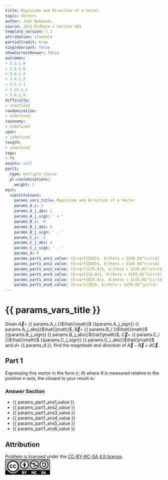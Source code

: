 ```yaml
---
title: Magnitude and Direction of a Vector
topic: Vectors
author: Jake Bobowski
source: 2013 Midterm 1 Section 001
template_version: 1.3
attribution: standard
partialCredit: true
singleVariant: false
showCorrectAnswer: false
outcomes:
- 3.5.1.0
- 3.5.1.6
- 3.4.1.1
- 3.4.1.2
- 3.5.1.1
- 1.13.1.1
- 3.6.1.0
difficulty:
- undefined
randomization:
- undefined
taxonomy:
- undefined
span:
- undefined
length:
- undefined
tags:
- PW
assets: null
part1:
  type: multiple-choice
  pl-customizations:
    weight: 1
myst:
  substitutions:
    params_vars_title: Magnitude and Direction of a Vector
    params_A_i: 2
    params_A_j_abs: 2
    params_A_j_sign: ' + '
    params_B_i: -6
    params_B_j_abs: 8
    params_B_j_sign: ' - '
    params_C_i: -2
    params_C_j_abs: 4
    params_C_j_sign: ' - '
    params_d: 8
    params_part1_ans1_value: ($\sqrt{550}$, $\theta = $250.0$^\circ$)
    params_part1_ans2_value: ($\sqrt{550}$, $\theta = $125.0$^\circ$)
    params_part1_ans3_value: ($\sqrt{275.0}$, $\theta = $125.0$^\circ$)
    params_part1_ans4_value: ($\sqrt{23.0}$, $\theta = $250.0$^\circ$)
    params_part1_ans5_value: ($\sqrt{825.0}$, $\theta = $125.0$^\circ$)
    params_part1_ans6_value: ($\sqrt{30}$, $\theta = $250.0$^\circ$)
---
```

# {{ params_vars_title }}
Given $\vec{A} =$ {{ params.A_i }}$\hat{\imath}$ {{params.A_j_sign}} {{ params.A_j_abs}}$\hat{\jmath}$, $\vec{B} =$ {{ params.B_i }}$\hat{\imath}$ {{params.B_j_sign}} {{ params.B_j_abs}}$\hat{\jmath}$, $\vec{C} =$ {{ params.C_i }}$\hat{\imath}$ {{params.C_j_sign}} {{ params.C_j_abs}}$\hat{\jmath}$ and $d=$ {{ params_d }}, find the magnitude and direction of $\vec{A}-\vec{B}+d\vec{C}$.

## Part 1

Expressing this vector in the form $(r,\theta)$ where $\theta$ is measured relative to the positive $x$-axis, the closest to your result is:

### Answer Section

- {{ params_part1_ans1_value }}
- {{ params_part1_ans2_value }}
- {{ params_part1_ans3_value }}
- {{ params_part1_ans4_value }}
- {{ params_part1_ans5_value }}
- {{ params_part1_ans6_value }}

## Attribution

Problem is licensed under the [CC-BY-NC-SA 4.0 license](https://creativecommons.org/licenses/by-nc-sa/4.0/).<br> ![The Creative Commons 4.0 license requiring attribution-BY, non-commercial-NC, and share-alike-SA license.](https://raw.githubusercontent.com/firasm/bits/master/by-nc-sa.png)